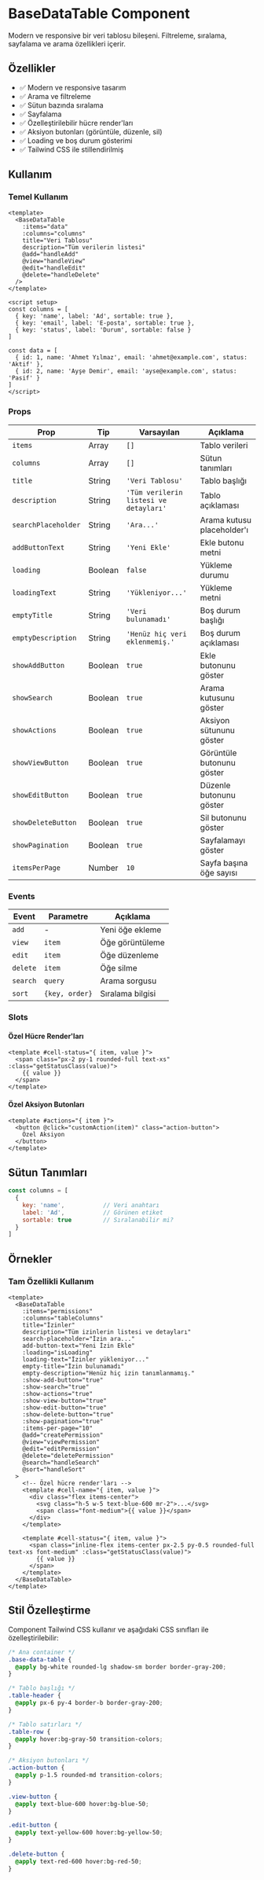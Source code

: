 # BaseDataTable Component

Modern ve responsive bir veri tablosu bileşeni. Filtreleme, sıralama, sayfalama ve arama özellikleri içerir.

## Özellikler

- ✅ Modern ve responsive tasarım
- ✅ Arama ve filtreleme
- ✅ Sütun bazında sıralama
- ✅ Sayfalama
- ✅ Özelleştirilebilir hücre render'ları
- ✅ Aksiyon butonları (görüntüle, düzenle, sil)
- ✅ Loading ve boş durum gösterimi
- ✅ Tailwind CSS ile stillendirilmiş

## Kullanım

### Temel Kullanım

```vue
<template>
  <BaseDataTable
    :items="data"
    :columns="columns"
    title="Veri Tablosu"
    description="Tüm verilerin listesi"
    @add="handleAdd"
    @view="handleView"
    @edit="handleEdit"
    @delete="handleDelete"
  />
</template>

<script setup>
const columns = [
  { key: 'name', label: 'Ad', sortable: true },
  { key: 'email', label: 'E-posta', sortable: true },
  { key: 'status', label: 'Durum', sortable: false }
]

const data = [
  { id: 1, name: 'Ahmet Yılmaz', email: 'ahmet@example.com', status: 'Aktif' },
  { id: 2, name: 'Ayşe Demir', email: 'ayse@example.com', status: 'Pasif' }
]
</script>
```

### Props

| Prop | Tip | Varsayılan | Açıklama |
|------|-----|------------|----------|
| `items` | Array | `[]` | Tablo verileri |
| `columns` | Array | `[]` | Sütun tanımları |
| `title` | String | `'Veri Tablosu'` | Tablo başlığı |
| `description` | String | `'Tüm verilerin listesi ve detayları'` | Tablo açıklaması |
| `searchPlaceholder` | String | `'Ara...'` | Arama kutusu placeholder'ı |
| `addButtonText` | String | `'Yeni Ekle'` | Ekle butonu metni |
| `loading` | Boolean | `false` | Yükleme durumu |
| `loadingText` | String | `'Yükleniyor...'` | Yükleme metni |
| `emptyTitle` | String | `'Veri bulunamadı'` | Boş durum başlığı |
| `emptyDescription` | String | `'Henüz hiç veri eklenmemiş.'` | Boş durum açıklaması |
| `showAddButton` | Boolean | `true` | Ekle butonunu göster |
| `showSearch` | Boolean | `true` | Arama kutusunu göster |
| `showActions` | Boolean | `true` | Aksiyon sütununu göster |
| `showViewButton` | Boolean | `true` | Görüntüle butonunu göster |
| `showEditButton` | Boolean | `true` | Düzenle butonunu göster |
| `showDeleteButton` | Boolean | `true` | Sil butonunu göster |
| `showPagination` | Boolean | `true` | Sayfalamayı göster |
| `itemsPerPage` | Number | `10` | Sayfa başına öğe sayısı |

### Events

| Event | Parametre | Açıklama |
|-------|-----------|----------|
| `add` | - | Yeni öğe ekleme |
| `view` | `item` | Öğe görüntüleme |
| `edit` | `item` | Öğe düzenleme |
| `delete` | `item` | Öğe silme |
| `search` | `query` | Arama sorgusu |
| `sort` | `{key, order}` | Sıralama bilgisi |

### Slots

#### Özel Hücre Render'ları

```vue
<template #cell-status="{ item, value }">
  <span class="px-2 py-1 rounded-full text-xs" :class="getStatusClass(value)">
    {{ value }}
  </span>
</template>
```

#### Özel Aksiyon Butonları

```vue
<template #actions="{ item }">
  <button @click="customAction(item)" class="action-button">
    Özel Aksiyon
  </button>
</template>
```

## Sütun Tanımları

```javascript
const columns = [
  {
    key: 'name',           // Veri anahtarı
    label: 'Ad',           // Görünen etiket
    sortable: true         // Sıralanabilir mi?
  }
]
```

## Örnekler

### Tam Özellikli Kullanım

```vue
<template>
  <BaseDataTable
    :items="permissions"
    :columns="tableColumns"
    title="İzinler"
    description="Tüm izinlerin listesi ve detayları"
    search-placeholder="İzin ara..."
    add-button-text="Yeni İzin Ekle"
    :loading="isLoading"
    loading-text="İzinler yükleniyor..."
    empty-title="İzin bulunamadı"
    empty-description="Henüz hiç izin tanımlanmamış."
    :show-add-button="true"
    :show-search="true"
    :show-actions="true"
    :show-view-button="true"
    :show-edit-button="true"
    :show-delete-button="true"
    :show-pagination="true"
    :items-per-page="10"
    @add="createPermission"
    @view="viewPermission"
    @edit="editPermission"
    @delete="deletePermission"
    @search="handleSearch"
    @sort="handleSort"
  >
    <!-- Özel hücre render'ları -->
    <template #cell-name="{ item, value }">
      <div class="flex items-center">
        <svg class="h-5 w-5 text-blue-600 mr-2">...</svg>
        <span class="font-medium">{{ value }}</span>
      </div>
    </template>

    <template #cell-status="{ item, value }">
      <span class="inline-flex items-center px-2.5 py-0.5 rounded-full text-xs font-medium" :class="getStatusClass(value)">
        {{ value }}
      </span>
    </template>
  </BaseDataTable>
</template>
```

## Stil Özelleştirme

Component Tailwind CSS kullanır ve aşağıdaki CSS sınıfları ile özelleştirilebilir:

```css
/* Ana container */
.base-data-table {
  @apply bg-white rounded-lg shadow-sm border border-gray-200;
}

/* Tablo başlığı */
.table-header {
  @apply px-6 py-4 border-b border-gray-200;
}

/* Tablo satırları */
.table-row {
  @apply hover:bg-gray-50 transition-colors;
}

/* Aksiyon butonları */
.action-button {
  @apply p-1.5 rounded-md transition-colors;
}

.view-button {
  @apply text-blue-600 hover:bg-blue-50;
}

.edit-button {
  @apply text-yellow-600 hover:bg-yellow-50;
}

.delete-button {
  @apply text-red-600 hover:bg-red-50;
}
```
